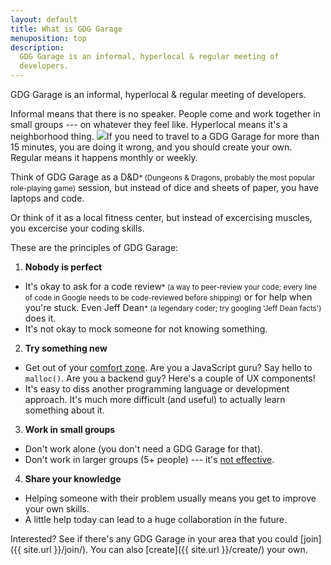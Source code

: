 ```yaml
---
layout: default
title: What is GDG Garage
menuposition: top
description: 
  GDG Garage is an informal, hyperlocal & regular meeting of
  developers.
---
```


GDG Garage is an <span class="c1">informal</span>, <span class="c2">hyperlocal</span> & <span class="c3">regular</span> meeting of developers.

<span class="c1">Informal</span> means that there is no speaker. People come and work together in small groups --- on whatever they feel like. <span class="c2">Hyperlocal</span> means it's a neighborhood thing. <img src="http://scr.templates.com/screenshots/illustrations/vector-illustration-of-a-toy-car-near-its-garage.1900.1917.jpg" class="illustration" />If you need to travel to a GDG Garage for more than 15 minutes, you are doing it wrong, and you should create your own. <span class="c3">Regular</span> means it happens monthly or weekly.

Think of GDG Garage as a D&D<small class="star">* <span>(Dungeons & Dragons, probably the most popular role-playing game)</span></small> session, but instead of dice and sheets of paper, you have laptops and code.

Or think of it as a local fitness center, but instead of excercising muscles, you excercise your coding skills.

These are the principles of GDG Garage:

1. <strong class="c1">Nobody is perfect</strong>
  * It's okay to ask for a code review<small class="star">* <span>(a way to peer-review your code; every line of code in Google needs to be code-reviewed before shipping)</span></small> or for help when you're stuck. Even Jeff
    Dean<small class="star">* <span>(a legendary coder; try googling 'Jeff Dean facts')</span></small> does it.
  * It's not okay to mock someone for not knowing something.
2. <strong class="c2">Try something new</strong>
  * Get out of your [comfort zone](http://en.wikipedia.org/wiki/Comfort_zone). Are you a JavaScript guru? Say hello to `malloc()`. Are you a backend guy? Here's a couple of UX components!
  * It's easy to diss another programming language or development approach. It's much more difficult (and useful) to actually learn something about it.
3. <strong class="c3">Work in small groups</strong>
  * Don't work alone (you don't need a GDG Garage for that).
  * Don't work in larger groups (5+ people) --- it's [not effective](http://knowledge.wharton.upenn.edu/article/is-your-team-too-big-too-small-whats-the-right-number-2/).
4. <strong class="c4">Share your knowledge</strong>
  * Helping someone with their problem usually means you get to improve
    your own skills.
  * A little help today can lead to a huge collaboration in the future.

Interested? See if there's any GDG Garage in your area that you could
[join]({{ site.url }}/join/). You can also [create]({{ site.url }}/create/) your own.
